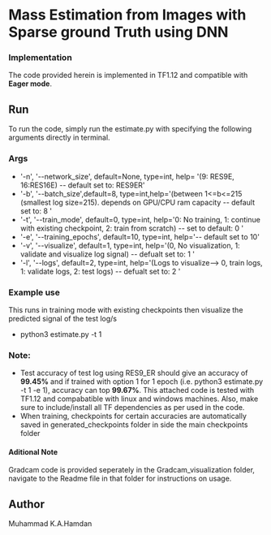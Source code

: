 
# Mass Estimation from Images with Sparse ground Truth using DNN
### Implementation
The code provided herein is implemented in TF1.12 and compatible with **Eager mode**.

## Run
To run the code, simply run the estimate.py with specifying the following arguments directly in terminal.

### Args
* '-n', '--network_size', default=None, type=int, help= '(9: RES9E, 16:RES16E) -- default set to: RES9ER'
* '-b', '--batch_size',default=8, type=int,help='(between 1<=b<=215 (smallest log size=215). depends on GPU/CPU ram capacity -- default set to: 8 '
* '-t', '--train_mode', default=0, type=int, help='0: No training, 1: continue with existing checkpoint, 2: train from scratch) -- set to default: 0 '
* '-e', '--training_epochs', default=10, type=int, help='-- default set to 10'
* '-v', '--visualize', default=1, type=int, help='(0, No visualization, 1: validate and visualize log signal) -- defualt set to: 1 '
* '-l', '--logs', default=2, type=int, help='(Logs to visualize--> 0, train logs, 1: validate logs, 2: test logs) -- defualt set to: 2 '
### Example use  
This runs in training mode with existing checkpoints then visualize the predicted signal of the test log/s
 - python3 estimate.py -t 1 


### Note:
* Test accuracy of test log using RES9_ER should give an accuracy of **99.45%** and if trained with option 1 for 1 epoch (i.e. python3 estimate.py -t 1 -e 1), accuracy can top **99.67%**. This attached code is tested with TF1.12 and compabatible with linux and windows machines. Also, make sure to include/install all TF dependencies as per used in the code.
* When training, checkpoints for certain accuracies are automatically saved in generated_checkpoints folder in side the main checkpoints folder

#### Aditional Note
Gradcam code is provided seperately in the Gradcam_visualization folder, navigate to the Readme file in that folder for instructions on usage.

## Author
Muhammad K.A.Hamdan
